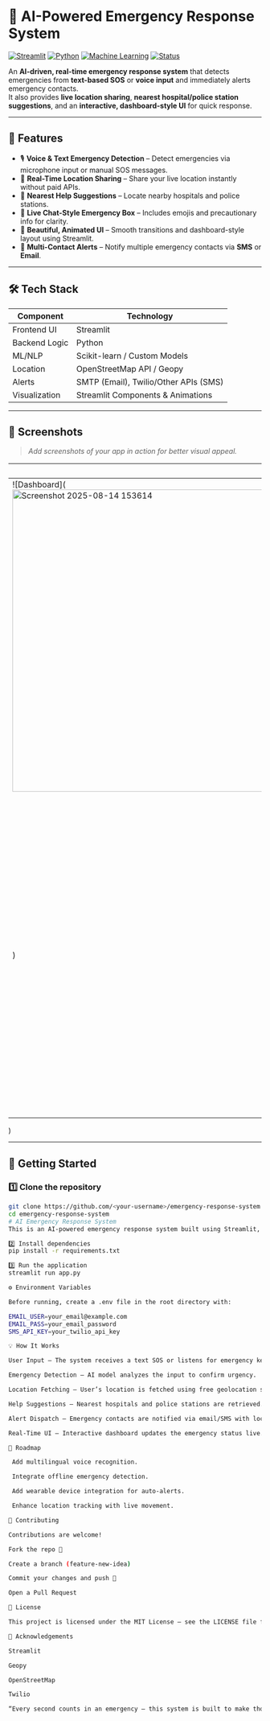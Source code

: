 # 🚨 AI-Powered Emergency Response System

[![Streamlit](https://img.shields.io/badge/Built%20with-Streamlit-FF4B4B?logo=streamlit)](https://streamlit.io)
[![Python](https://img.shields.io/badge/Python-3.8%2B-blue?logo=python)](https://www.python.org/)
[![Machine Learning](https://img.shields.io/badge/ML-Powered-brightgreen?logo=tensorflow)]()
[![Status](https://img.shields.io/badge/Status-Active-success)]()

An **AI-driven, real-time emergency response system** that detects emergencies from **text-based SOS** or **voice input** and immediately alerts emergency contacts.  
It also provides **live location sharing**, **nearest hospital/police station suggestions**, and an **interactive, dashboard-style UI** for quick response.

---

## 🌟 Features

- 🎙 **Voice & Text Emergency Detection** – Detect emergencies via microphone input or manual SOS messages.
- 📍 **Real-Time Location Sharing** – Share your live location instantly without paid APIs.
- 🏥 **Nearest Help Suggestions** – Locate nearby hospitals and police stations.
- 💬 **Live Chat-Style Emergency Box** – Includes emojis and precautionary info for clarity.
- 🎨 **Beautiful, Animated UI** – Smooth transitions and dashboard-style layout using Streamlit.
- 🤝 **Multi-Contact Alerts** – Notify multiple emergency contacts via **SMS** or **Email**.

---

## 🛠️ Tech Stack

| Component       | Technology |
|-----------------|------------|
| Frontend UI     | Streamlit  |
| Backend Logic   | Python     |
| ML/NLP          | Scikit-learn / Custom Models |
| Location        | OpenStreetMap API / Geopy |
| Alerts          | SMTP (Email), Twilio/Other APIs (SMS) |
| Visualization   | Streamlit Components & Animations |

---

## 📸 Screenshots

> _Add screenshots of your app in action for better visual appeal._

| Dashboard View | Emergency Location Map |
|----------------|------------------------|
| ![Dashboard](<img width="1331" height="601" alt="Screenshot 2025-08-14 153614" src="https://github.com/user-attachments/assets/41b9f345-4479-42a4-bc95-056bb312cc4d" />
) | ![Location](<img width="1291" height="618" alt="Screenshot 2025-08-14 154110" src="https://github.com/user-attachments/assets/10164097-d3df-4df8-abf8-cba3753c9c40" />
)

---

## 🚀 Getting Started

### 1️⃣ Clone the repository
```bash
git clone https://github.com/<your-username>/emergency-response-system.git
cd emergency-response-system
# AI Emergency Response System
This is an AI-powered emergency response system built using Streamlit, Python, ML, and Openstreetmam link.

2️⃣ Install dependencies
pip install -r requirements.txt

3️⃣ Run the application
streamlit run app.py

⚙️ Environment Variables

Before running, create a .env file in the root directory with:

EMAIL_USER=your_email@example.com
EMAIL_PASS=your_email_password
SMS_API_KEY=your_twilio_api_key

💡 How It Works

User Input – The system receives a text SOS or listens for emergency keywords from the mic.

Emergency Detection – AI model analyzes the input to confirm urgency.

Location Fetching – User’s location is fetched using free geolocation services.

Help Suggestions – Nearest hospitals and police stations are retrieved.

Alert Dispatch – Emergency contacts are notified via email/SMS with location details.

Real-Time UI – Interactive dashboard updates the emergency status live.

📌 Roadmap

 Add multilingual voice recognition.

 Integrate offline emergency detection.

 Add wearable device integration for auto-alerts.

 Enhance location tracking with live movement.

🤝 Contributing

Contributions are welcome!

Fork the repo 🍴

Create a branch (feature-new-idea)

Commit your changes and push 🚀

Open a Pull Request

📜 License

This project is licensed under the MIT License – see the LICENSE file for details.

🙌 Acknowledgements

Streamlit

Geopy

OpenStreetMap

Twilio

“Every second counts in an emergency — this system is built to make those seconds count for life.”
